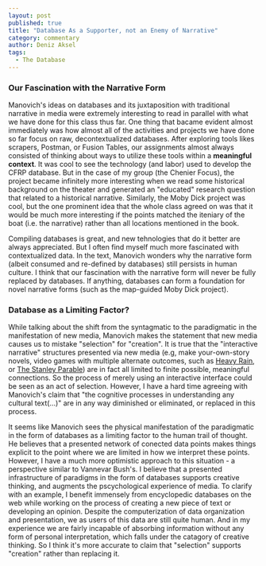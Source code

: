```yaml
---
layout: post
published: true
title: "Database As a Supporter, not an Enemy of Narrative"
category: commentary
author: Deniz Aksel
tags: 
  - The Database
---
```


### Our Fascination with the Narrative Form
Manovich's ideas on databases and its juxtaposition with traditional narrative  in media were extremely interesting to read in parallel with what we have done for this class thus far. One thing that bacame evident almost immediately was how almost all of the activities and projects we have done so far focus on raw, decontextualized databases. After exploring tools likes scrapers, Postman, or Fusion Tables, our assignments almost always consisted of thinking about ways to utilize these tools within a **meaningful context**. It was cool to see the technology (and labor) used to develop the CFRP database. But in the case of my group (the Chenier Focus), the project became infinitely more interesting when we read some historical background on the theater and generated an "educated" research question that related to a historical narrative. Similarly, the Moby Dick project was cool, but the one prominent idea that the whole class agreed on was that it would be much more interesting if the points matched the iteniary of the boat (i.e. the narrative) rather than all locations mentioned in the book.

Compiling databases is great, and new tehnologies that do it better are always appreciated. But I often find myself much more fascinated with contextualized data. In the text, Manovich wonders why the narrative form (albeit consumed and re-defined by databases) still persists in human culture. I think that our fascination with the narrative form will never be fully replaced by databases. If anything, databases can form a foundation for novel narrative forms (such as the map-guided Moby Dick project).

### Database as a Limiting Factor?
While talking about the shift from the syntagmatic to the paradigmatic in the manifestation of new media, Manovich  makes the statement that new media causes us to mistake "selection" for "creation". It is true that the "interactive narrative" structures presented via new media (e.g, make your-own-story novels, video games with multiple alternate outcomes, such as [Heavy Rain](http://en.wikipedia.org/wiki/Heavy_Rain), or [The Stanley Parable](http://en.wikipedia.org/wiki/The_Stanley_Parable)) are in fact all limited to finite possible, meaningful connections. So the process of merely using an interactive interface could be seen as an act of selection. However, I have a hard time agreeing with Manovich's claim that "the cognitive processes in understanding any cultural text(...)" are in any way diminished or eliminated, or replaced in this process.

It seems like Manovich sees the physical manifestation of the paradigmatic in the form of databases as a limiting factor to the human trail of thought. He believes that a presented network of conected data points makes things explicit to the point where we are limited in how we interpret these points. However, I have a much more optimistic approach to this situation - a perspective similar to Vannevar Bush's. I believe that a presented infrastructure of paradigms in the form of databases supports creative thinking, and augments the pscychological experience of media. To clarify with an example, I benefit immensely from encyclopedic databases on the web while working on the process of creating a new piece of text or developing an opinion. Despite the computerization of data organization and presentation, we as users of this data are still quite human. And in my experience we are fairly incapable of absorbing information without any form of personal interpretation, which falls under the catagory of creative thinking. So I think it's more accurate to claim that "selection" supports "creation" rather than replacing it.


